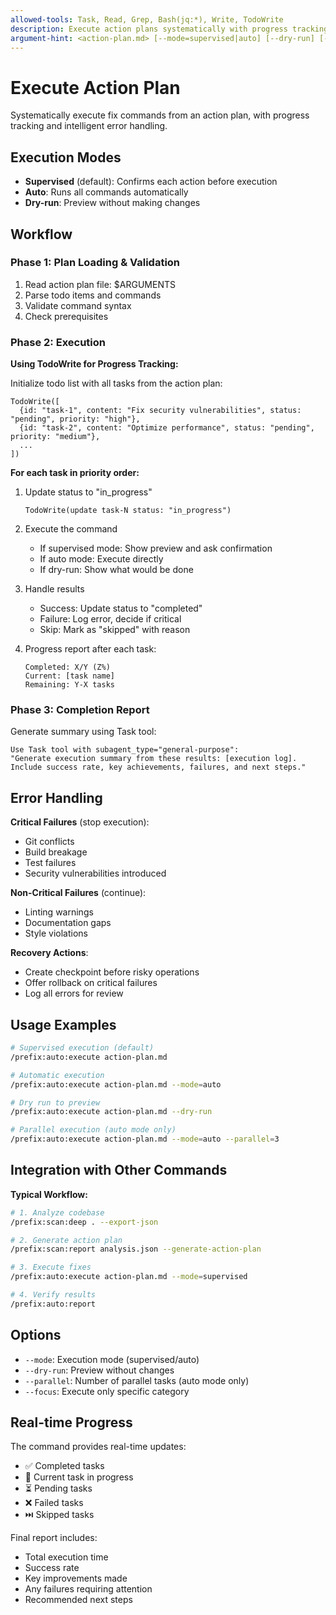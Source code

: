 ```yaml
---
allowed-tools: Task, Read, Grep, Bash(jq:*), Write, TodoWrite
description: Execute action plans systematically with progress tracking and smart error handling
argument-hint: <action-plan.md> [--mode=supervised|auto] [--dry-run] [--parallel=N]
---
```


# Execute Action Plan

Systematically execute fix commands from an action plan, with progress tracking and intelligent error handling.

## Execution Modes

- **Supervised** (default): Confirms each action before execution
- **Auto**: Runs all commands automatically
- **Dry-run**: Preview without making changes

## Workflow

### Phase 1: Plan Loading & Validation

1. Read action plan file: $ARGUMENTS
2. Parse todo items and commands
3. Validate command syntax
4. Check prerequisites

### Phase 2: Execution

**Using TodoWrite for Progress Tracking:**

Initialize todo list with all tasks from the action plan:
```
TodoWrite([
  {id: "task-1", content: "Fix security vulnerabilities", status: "pending", priority: "high"},
  {id: "task-2", content: "Optimize performance", status: "pending", priority: "medium"},
  ...
])
```

**For each task in priority order:**

1. Update status to "in_progress"
   ```
   TodoWrite(update task-N status: "in_progress")
   ```

2. Execute the command
   - If supervised mode: Show preview and ask confirmation
   - If auto mode: Execute directly
   - If dry-run: Show what would be done

3. Handle results
   - Success: Update status to "completed"
   - Failure: Log error, decide if critical
   - Skip: Mark as "skipped" with reason

4. Progress report after each task:
   ```
   Completed: X/Y (Z%)
   Current: [task name]
   Remaining: Y-X tasks
   ```

### Phase 3: Completion Report

Generate summary using Task tool:
```
Use Task tool with subagent_type="general-purpose":
"Generate execution summary from these results: [execution log]. Include success rate, key achievements, failures, and next steps."
```

## Error Handling

**Critical Failures** (stop execution):
- Git conflicts
- Build breakage
- Test failures
- Security vulnerabilities introduced

**Non-Critical Failures** (continue):
- Linting warnings
- Documentation gaps
- Style violations

**Recovery Actions**:
- Create checkpoint before risky operations
- Offer rollback on critical failures
- Log all errors for review

## Usage Examples

```bash
# Supervised execution (default)
/prefix:auto:execute action-plan.md

# Automatic execution
/prefix:auto:execute action-plan.md --mode=auto

# Dry run to preview
/prefix:auto:execute action-plan.md --dry-run

# Parallel execution (auto mode only)
/prefix:auto:execute action-plan.md --mode=auto --parallel=3
```

## Integration with Other Commands

**Typical Workflow:**
```bash
# 1. Analyze codebase
/prefix:scan:deep . --export-json

# 2. Generate action plan
/prefix:scan:report analysis.json --generate-action-plan

# 3. Execute fixes
/prefix:auto:execute action-plan.md --mode=supervised

# 4. Verify results
/prefix:auto:report
```

## Options

- `--mode`: Execution mode (supervised/auto)
- `--dry-run`: Preview without changes
- `--parallel`: Number of parallel tasks (auto mode only)
- `--focus`: Execute only specific category

## Real-time Progress

The command provides real-time updates:
- ✅ Completed tasks
- 🔄 Current task in progress
- ⏳ Pending tasks
- ❌ Failed tasks
- ⏭️ Skipped tasks

Final report includes:
- Total execution time
- Success rate
- Key improvements made
- Any failures requiring attention
- Recommended next steps